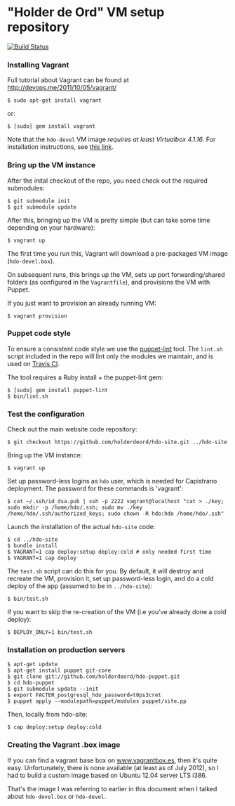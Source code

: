 "Holder de Ord" VM setup repository
===================================

[![Build Status](https://secure.travis-ci.org/holderdeord/hdo-puppet.png)](http://travis-ci.org/holderdeord/hdo-puppet)

### Installing Vagrant

Full tutorial about Vagrant can be found at http://devops.me/2011/10/05/vagrant/

    $ sudo apt-get install vagrant

or:

    $ [sudo] gem install vagrant

Note that the `hdo-devel` VM image *requires at least Virtualbox 4.1.16*.
For installation instructions, see [this link](http://www.ubuntugeek.com/virtualbox-4-1-16-released-and-ubuntu-installation-instructions-included.html).

### Bring up the VM instance

After the inital checkout of the repo, you need check out the required submodules:

    $ git submodule init
    $ git submodule update

After this, bringing up the VM is pretty simple (but can take some time depending on your hardware):

    $ vagrant up

The first time you run this, Vagrant will download a pre-packaged VM image (`hdo-devel.box`).

On subsequent runs, this brings up the VM, sets up port forwarding/shared folders (as configured in the `Vagrantfile`),
and provisions the VM with Puppet.

If you just want to provision an already running VM:

    $ vagrant provision

### Puppet code style

To ensure a consistent code style we use the [puppet-lint](https://github.com/rodjek/puppet-lint) tool.
The `lint.sh` script included in the repo will lint only the modules we maintain, and is used on [Travis CI](http://travis-ci.org/holderdeord/hdo-puppet).

The tool requires a Ruby install + the puppet-lint gem:

    $ [sudo] gem install puppet-lint
    $ bin/lint.sh

### Test the configuration

Check out the main website code repository:

    $ git checkout https://github.com/holderdeord/hdo-site.git ../hdo-site

Bring up the VM instance:

    $ vagrant up

Set up password-less logins as `hdo` user, which is needed for Capistrano deployment.
The password for these commands is 'vagrant':

    $ cat ~/.ssh/id_dsa.pub | ssh -p 2222 vagrant@localhost "cat > ./key; sudo mkdir -p /home/hdo/.ssh; sudo mv ./key /home/hdo/.ssh/authorized_keys; sudo chown -R hdo:hdo /home/hdo/.ssh"

Launch the installation of the actual `hdo-site` code:

    $ cd ../hdo-site
    $ bundle install
    $ VAGRANT=1 cap deploy:setup deploy:cold # only needed first time
    $ VAGRANT=1 cap deploy

The `test.sh` script can do this for you. By default, it will destroy and
recreate the VM, provision it, set up password-less login, and do a cold deploy of the app (assumed to be in `../hdo-site`):

    $ bin/test.sh

If you want to skip the re-creation of the VM (i.e you've already done a cold deploy):

    $ DEPLOY_ONLY=1 bin/test.sh

### Installation on production servers

    $ apt-get update
    $ apt-get install puppet git-core
    $ git clone git://github.com/holderdeord/hdo-puppet.git
    $ cd hdo-puppet
    $ git submodule update --init
    $ export FACTER_postgresql_hdo_password=t0ps3cret
    $ puppet apply --modulepath=puppet/modules puppet/site.pp

Then, locally from hdo-site:

    $ cap deploy:setup deploy:cold

### Creating the Vagrant .box image

If you can find a vagrant base box on www.vagrantbox.es, then
it's quite easy. Unfortunately, there is none available (at least
as of July 2012), so I had to build a custom image based on
Ubuntu 12.04 server LTS i386.

That's the image I was referring to earlier in this document
when I talked about `hdo-devel.box` or `hdo-devel`.
